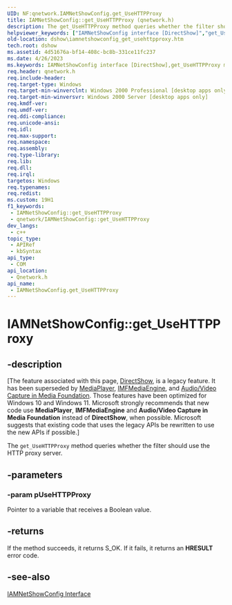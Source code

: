 ```yaml
---
UID: NF:qnetwork.IAMNetShowConfig.get_UseHTTPProxy
title: IAMNetShowConfig::get_UseHTTPProxy (qnetwork.h)
description: The get_UseHTTPProxy method queries whether the filter should use the HTTP proxy server.
helpviewer_keywords: ["IAMNetShowConfig interface [DirectShow]","get_UseHTTPProxy method","IAMNetShowConfig.get_UseHTTPProxy","IAMNetShowConfig::get_UseHTTPProxy","IAMNetShowConfigget_UseHTTPProxy","dshow.iamnetshowconfig_get_usehttpproxy","get_UseHTTPProxy","get_UseHTTPProxy method [DirectShow]","get_UseHTTPProxy method [DirectShow]","IAMNetShowConfig interface","qnetwork/IAMNetShowConfig::get_UseHTTPProxy"]
old-location: dshow\iamnetshowconfig_get_usehttpproxy.htm
tech.root: dshow
ms.assetid: 4d51676a-bf14-408c-bc8b-331ce11fc237
ms.date: 4/26/2023
ms.keywords: IAMNetShowConfig interface [DirectShow],get_UseHTTPProxy method, IAMNetShowConfig.get_UseHTTPProxy, IAMNetShowConfig::get_UseHTTPProxy, IAMNetShowConfigget_UseHTTPProxy, dshow.iamnetshowconfig_get_usehttpproxy, get_UseHTTPProxy, get_UseHTTPProxy method [DirectShow], get_UseHTTPProxy method [DirectShow],IAMNetShowConfig interface, qnetwork/IAMNetShowConfig::get_UseHTTPProxy
req.header: qnetwork.h
req.include-header: 
req.target-type: Windows
req.target-min-winverclnt: Windows 2000 Professional [desktop apps only]
req.target-min-winversvr: Windows 2000 Server [desktop apps only]
req.kmdf-ver: 
req.umdf-ver: 
req.ddi-compliance: 
req.unicode-ansi: 
req.idl: 
req.max-support: 
req.namespace: 
req.assembly: 
req.type-library: 
req.lib: 
req.dll: 
req.irql: 
targetos: Windows
req.typenames: 
req.redist: 
ms.custom: 19H1
f1_keywords:
 - IAMNetShowConfig::get_UseHTTPProxy
 - qnetwork/IAMNetShowConfig::get_UseHTTPProxy
dev_langs:
 - c++
topic_type:
 - APIRef
 - kbSyntax
api_type:
 - COM
api_location:
 - Qnetwork.h
api_name:
 - IAMNetShowConfig.get_UseHTTPProxy
---
```


# IAMNetShowConfig::get_UseHTTPProxy


## -description

\[The feature associated with this page, [DirectShow](/windows/win32/directshow/directshow), is a legacy feature. It has been superseded by [MediaPlayer](/uwp/api/Windows.Media.Playback.MediaPlayer), [IMFMediaEngine](/windows/win32/api/mfmediaengine/nn-mfmediaengine-imfmediaengine), and [Audio/Video Capture in Media Foundation](windows/win32/medfound/audio-video-capture-in-media-foundation). Those features have been optimized for Windows 10 and Windows 11. Microsoft strongly recommends that new code use **MediaPlayer**, **IMFMediaEngine** and **Audio/Video Capture in Media Foundation** instead of **DirectShow**, when possible. Microsoft suggests that existing code that uses the legacy APIs be rewritten to use the new APIs if possible.\]

The <code>get_UseHTTPProxy</code> method queries whether the filter should use the HTTP proxy server.

## -parameters

### -param pUseHTTPProxy

Pointer to a variable that receives a Boolean value.

## -returns

If the method succeeds, it returns S_OK. If it fails, it returns an <b>HRESULT</b> error code.

## -see-also

<a href="/windows/desktop/api/qnetwork/nn-qnetwork-iamnetshowconfig">IAMNetShowConfig Interface</a>